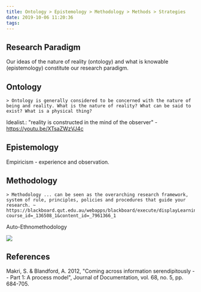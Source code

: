 ```yaml
---
title: Ontology > Epistemology > Methodology > Methods > Strategies
date: 2019-10-06 11:20:36
tags:
---
```

## Research Paradigm

Our ideas of the nature of reality (ontology) and what is knowable (epistemology) constitute our research paradigm.

## Ontology

    > Ontology is generally considered to be concerned with the nature of being and reality. What is the nature of reality? What can be said to exist? What is a physical thing?

Idealist.: "reality is constructed in the mind of the observer" - <https://youtu.be/XTsaZWzVJ4c>

## Epistemology

Empiricism - experience and observation.

## Methodology

    > Methodology ... can be seen as the overarching research framework, system of rule, principles, policies and procedures that guide your research. ~ https://blackboard.qut.edu.au/webapps/blackboard/execute/displayLearningUnit?course_id=_136508_1&content_id=_7961366_1

Auto-Ethnomethodology

![](/devlog/images/research_paradigms.png)

## References

Makri, S. & Blandford, A. 2012, "Coming across information serendipitously -- Part 1: A process model", Journal of Documentation, vol. 68, no. 5, pp. 684-705.



